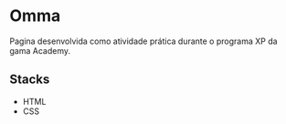# Omma

Pagina desenvolvida como atividade prática durante o programa XP da gama Academy.

## Stacks

- HTML
- CSS

